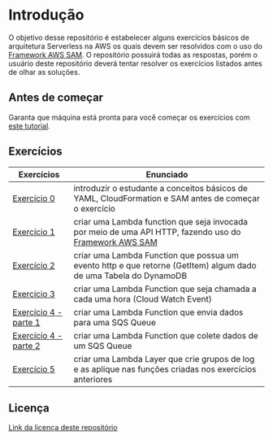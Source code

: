 # Introdução
O objetivo desse repositório é estabelecer alguns exercícios básicos de arquitetura Serverless na AWS os quais devem ser resolvidos com o uso do [Framework AWS SAM](https://aws.amazon.com/serverless/sam/). O repositório possuirá todas as respostas, porém o usuário deste repositório deverá tentar resolver os exercícios listados antes de olhar as soluções.

## Antes de começar
Garanta que máquina está pronta para você começar os exercícios com [este tutorial](exercises/README.md).
## Exercícios
|Exercícios|Enunciado|
|-|-|
|[Exercício 0](exercises/00/README.md)|introduzir o estudante a conceitos básicos de YAML, CloudFormation e SAM antes de começar o exercício|
|[Exercício 1](exercises/01/README.md)|criar uma Lambda function que seja invocada por meio de uma API HTTP, fazendo uso do [Framework AWS SAM](https://aws.amazon.com/serverless/sam/)|
|[Exercício 2](exercises/02/README.md)|criar uma Lambda Function que possua um evento http e que retorne (GetItem) algum dado de uma Tabela do DynamoDB|
|[Exercício 3](exercises/03/README.md)|criar uma Lambda Function que seja chamada a cada uma hora (Cloud Watch Event)|
|[Exercício 4 - parte 1](exercises/04_01/README.md)|criar uma Lambda Function que envia dados para uma SQS Queue|
|[Exercício 4 - parte 2](exercises/04_02/README.md)|criar uma Lambda Function que colete dados de um SQS Queue|
|[Exercício 5](exercises/05/README.md)|criar uma Lambda Layer que crie grupos de log e as aplique nas funções criadas nos exercícios anteriores|
## Licença
[Link da licença deste repositório](./LICENSE)